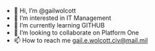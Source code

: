 - 👋 Hi, I’m @gailwolcott
- 👀 I’m interested in IT Management
- 🌱 I’m currently learning GITHUB
- 💞️ I’m looking to collaborate on Platform One
- 📫 How to reach me gail.e.wolcott.civ@mail.mil

<!---
gailwolcott/gailwolcott is a ✨ special ✨ repository because its `README.md` (this file) appears on your GitHub profile.
You can click the Preview link to take a look at your changes.
--->
